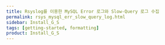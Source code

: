 ```yaml
---
title: Rsyslog를 이용한 MySQL Error 로그와 Slow-Query 로그 수집
permalink: rsys_mysql_err_slow_query_log.html
sidebar: Install_G_S
tags: [getting-started, formatting]
product: Install_G_S
---
```

